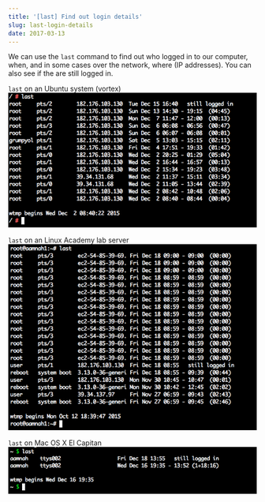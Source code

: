 ```yaml
---
title: '[last] Find out login details'
slug: last-login-details
date: 2017-03-13
---
```


We can use the `last` command to find out who logged in to our computer, when, and in some cases over the network, where (IP addresses). You can also see if the are still logged in.

`last` on an Ubuntu system (vortex)
![`last` on an Ubuntu system (vortex)](./images/cmd-last.png)

`last` on an Linux Academy lab server
![`last` on an Linux Academy lab server](./images/cmd-last-2.png)

`last` on Mac OS X El Capitan
![`last` on Mac OS X El Capitan](./images/cmd-last-3.png)
